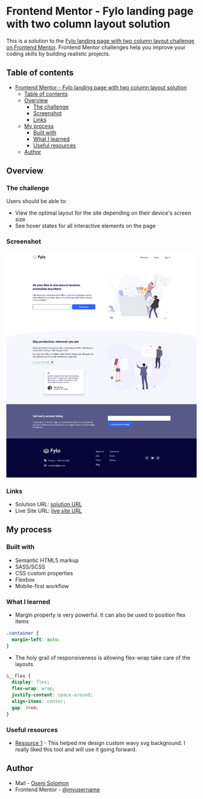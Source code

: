 # Frontend Mentor - Fylo landing page with two column layout solution

This is a solution to the [Fylo landing page with two column layout challenge on Frontend Mentor](https://www.frontendmentor.io/challenges/fylo-landing-page-with-two-column-layout-5ca5ef041e82137ec91a50f5). Frontend Mentor challenges help you improve your coding skills by building realistic projects.

## Table of contents

- [Frontend Mentor - Fylo landing page with two column layout solution](#frontend-mentor---fylo-landing-page-with-two-column-layout-solution)
  - [Table of contents](#table-of-contents)
  - [Overview](#overview)
    - [The challenge](#the-challenge)
    - [Screenshot](#screenshot)
    - [Links](#links)
  - [My process](#my-process)
    - [Built with](#built-with)
    - [What I learned](#what-i-learned)
    - [Useful resources](#useful-resources)
  - [Author](#author)

## Overview

### The challenge

Users should be able to:

- View the optimal layout for the site depending on their device's screen size
- See hover states for all interactive elements on the page

### Screenshot

![Desktop Site Preview](images/screenshot.png)

### Links

- Solution URL: [solution URL](https://github.com/SoloLere/fylo.git)
- Live Site URL: [live site URL](https://sololere.github.io/fylo/)

## My process

### Built with

- Semantic HTML5 markup
- SASS/SCSS
- CSS custom properties
- Flexbox
- Mobile-first workflow

### What I learned

- Margin property is very powerful. It can also be used to position flex items

```css
.container {
  margin-left: auto;
}
```

- The holy grail of responsiveness is allowing flex-wrap take care of the layouts

```scss
&__flex {
  display: flex;
  flex-wrap: wrap;
  justify-content: space-around;
  align-items: center;
  gap: 3rem;
}
```

### Useful resources

- [Resource 1](https://www.shapedivider.app/) - This helped me design custom wavy svg background. I really liked this tool and will use it going forward.

## Author

- Mail - [Oseni Solomon](jnrolalere@gmail.com)
- Frontend Mentor - [@myusername](https://www.frontendmentor.io/profile/@SoloLere)
